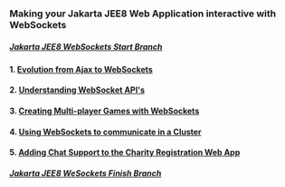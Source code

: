 ### Making your Jakarta JEE8 Web Application interactive with WebSockets

##### [Jakarta JEE8 WebSockets Start Branch](https://github.com/NicorDesigns/javawebdevcourse/tree/jee8web-websockets-start)

#### 1. [Evolution from Ajax to WebSockets](jee8ajaxevo.md)

#### 2. [Understanding WebSocket API's](jee8websocketapis.md)

#### 3. [Creating Multi-player Games with WebSockets](jee8websocketgames.md) 

#### 4. [Using WebSockets to communicate in a Cluster](jee8websocketcluster.md)

#### 5. [Adding Chat Support to the Charity Registration Web App](jee8websocketchat.md)

##### [Jakarta JEE8 WeSockets Finish Branch](https://github.com/NicorDesigns/javawebdevcourse/tree/jee8web-websockets-finish)
    

